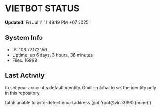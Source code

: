 # VIETBOT STATUS
**Updated**: Fri Jul 11 11:49:19 PM +07 2025

## System Info
- IP: 103.77.172.150
- Uptime: up 6 days, 3 hours, 36 minutes
- Files: 16998

## Last Activity

to set your account's default identity.
Omit --global to set the identity only in this repository.

fatal: unable to auto-detect email address (got 'root@vinh3690.(none)')
